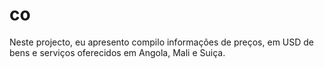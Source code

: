 # co
Neste projecto, eu apresento compilo informações de preços, em USD de bens e serviços oferecidos em Angola, Mali e Suiça.
